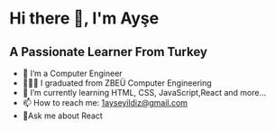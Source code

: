 #  Hi there 👋, I'm Ayşe

## A Passionate Learner From Turkey
* 🔭 I’m a Computer Engineer 
* 👩🏼‍🎓 I graduated from ZBEÜ Computer Engineering
* 🌱 I’m currently learning HTML, CSS, JavaScript,React and more...
* 📫 How to reach me: 1ayseyildiz@gmail.com
* 💬Ask me about React







